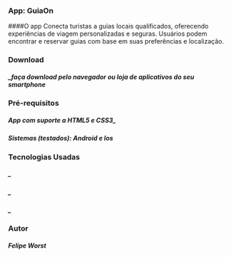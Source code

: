 ### App: GuiaOn
####O app Conecta turistas a guias locais qualificados, oferecendo experiências de viagem personalizadas e seguras. Usuários podem encontrar e reservar guias com base em suas preferências e localização.

### Download
##### _faça download pelo navegador ou loja de aplicativos do seu smartphone

### Pré-requisitos
##### App com suporte a HTML5 e CSS3_
##### Sistemas (testados): Android e Ios

### Tecnologias Usadas
##### _
##### _
##### _

### Autor
##### Felipe Worst
